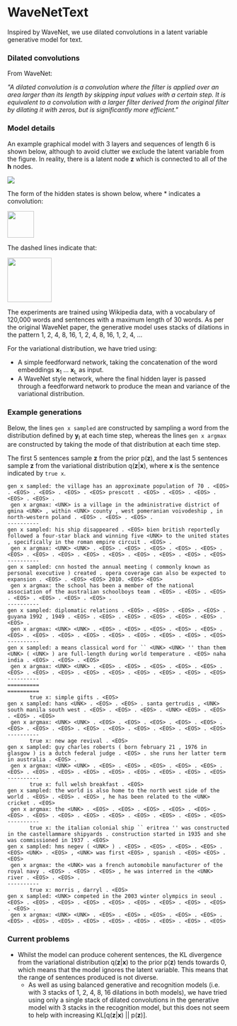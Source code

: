 # WaveNetText

Inspired by WaveNet, we use dilated convolutions in a latent variable generative model for text. 

### Dilated convolutions

From WaveNet: 

*"A dilated convolution is a convolution where the filter is applied over an area larger than its length by skipping input values with a certain step. It is equivalent to a convolution with a larger filter derived from the original filter by dilating it with zeros, but is significantly more efficient."*

### Model details

An example graphical model with 3 layers and sequences of length 6 is shown below, although to avoid clutter we exclude the latent variable from the figure. In reality, there is a latent node **z** which is connected to all of the **h** nodes.

<img src="_paper/figures/graphical_model.png">

The form of the hidden states is shown below, where * indicates a convolution:

<img src="_paper/figures/hid_state.png" height="60">

The dashed lines indicate that:

<img src="_paper/figures/prob_obs.png" height="100">

The experiments are trained using Wikipedia data, with a vocabulary of 120,000 words and sentences with a maximum length of 30 words. As per the original WaveNet paper, the generative model uses stacks of dilations in the pattern 1, 2, 4, 8, 16, 1, 2, 4, 8, 16, 1, 2, 4, ...

For the variational distribution, we have tried using:

* A simple feedforward network, taking the concatenation of the word embeddings **x**<sub>1</sub> ... **x**<sub>L</sub> as input.
* A WaveNet style network, where the final hidden layer is passed through a feedforward network to produce the mean and variance of the variational distribution.

### Example generations

Below, the lines `gen x sampled` are constructed by sampling a word from the distribution defined by **y**<sub>l</sub> at each time step, whereas the lines `gen x argmax` are constructed by taking the mode of that distribution at each time step.

The first 5 sentences sample **z** from the prior p(**z**), and the last 5 sentences sample **z** from the variational distribution q(**z**|**x**), where **x** is the sentence indicated by `true x`.

```
gen x sampled: the village has an approximate population of 70 . <EOS> . <EOS> . <EOS> . <EOS> . <EOS> prescott . <EOS> . <EOS> . <EOS> . <EOS> . <EOS> .
 gen x argmax: <UNK> is a village in the administrative district of gmina <UNK> , within <UNK> county , west pomeranian voivodeship , in north-western poland . <EOS> . <EOS> . <EOS> .
----------
gen x sampled: his ship disappeared . <EOS> bien british reportedly followed a four-star black and winning five <UNK> to the united states , specifically in the roman empire circuit . <EOS> .
 gen x argmax: <UNK> <UNK> . <EOS> . <EOS> . <EOS> . <EOS> . <EOS> . <EOS> . <EOS> . <EOS> . <EOS> . <EOS> . <EOS> . <EOS> . <EOS> . <EOS>
----------
gen x sampled: cnn hosted the annual meeting ( commonly known as personal executive ) created . opera coverage can also be expected to expansion . <EOS> . <EOS> <EOS> 2010. <EOS> <EOS>
 gen x argmax: the school has been a member of the national association of the australian schoolboys team . <EOS> . <EOS> . <EOS> . <EOS> . <EOS> . <EOS> . <EOS> .
----------
gen x sampled: diplomatic relations . <EOS> . <EOS> . <EOS> . <EOS> . guyana 1992 , 1949 . <EOS> . <EOS> . <EOS> . <EOS> . <EOS> . <EOS> . <EOS> .
 gen x argmax: <UNK> <UNK> . <EOS> . <EOS> . <EOS> . <EOS> . <EOS> . <EOS> . <EOS> . <EOS> . <EOS> . <EOS> . <EOS> . <EOS> . <EOS> . <EOS>
----------
gen x sampled: a means classical word for `` <UNK> <UNK> '' than them <UNK> ( <UNK> ) are full-length during world temperature . <EOS> naha india . <EOS> . <EOS> . <EOS>
 gen x argmax: <UNK> <UNK> . <EOS> . <EOS> . <EOS> . <EOS> . <EOS> . <EOS> . <EOS> . <EOS> . <EOS> . <EOS> . <EOS> . <EOS> . <EOS> . <EOS>
----------
==========
==========
       true x: simple gifts . <EOS>
gen x sampled: hans <UNK> . <EOS> . <EOS> . santa gertrudis , <UNK> south manila south west . <EOS> . <EOS> . <EOS> . <UNK> <EOS> . <EOS> . <EOS> . <EOS>
 gen x argmax: <UNK> <UNK> . <EOS> . <EOS> . <EOS> . <EOS> . <EOS> . <EOS> . <EOS> . <EOS> . <EOS> . <EOS> . <EOS> . <EOS> . <EOS> . <EOS>
----------
       true x: new age revival . <EOS>
gen x sampled: guy charles roberts ( born february 21 , 1976 in glasgow ) is a dutch federal judge . <EOS> . she runs her latter term in australia . <EOS> .
 gen x argmax: <UNK> <UNK> . <EOS> . <EOS> . <EOS> . <EOS> . <EOS> . <EOS> . <EOS> . <EOS> . <EOS> . <EOS> . <EOS> . <EOS> . <EOS> . <EOS>
----------
       true x: full welsh breakfast . <EOS>
gen x sampled: the world is also home to the north west side of the world . <EOS> . <EOS> . <EOS> , he has been related to the <UNK> cricket . <EOS>
 gen x argmax: the <UNK> . <EOS> . <EOS> . <EOS> . <EOS> . <EOS> . <EOS> . <EOS> . <EOS> . <EOS> . <EOS> . <EOS> . <EOS> . <EOS> . <EOS>
----------
       true x: the italian colonial ship `` eritrea '' was constructed in the castellammare shipyards . construction started in 1935 and she was commissioned in 1937 . <EOS>
gen x sampled: hms negev ( <UNK> ) . <EOS> . <EOS> . <EOS> . <EOS> . <EOS> <UNK> . <EOS> , <UNK> was first <EOS> , spanish . <EOS> <EOS> . <EOS>
 gen x argmax: the <UNK> was a french automobile manufacturer of the royal navy . <EOS> . <EOS> . <EOS> , he was interred in the <UNK> river . <EOS> . <EOS> .
----------
       true x: morris , darryl . <EOS>
gen x sampled: <UNK> competed in the 2003 winter olympics in seoul . <EOS> . <EOS> . <EOS> . <EOS> . <EOS> . <EOS> . <EOS> . <EOS> . <EOS> . <EOS> .
 gen x argmax: <UNK> <UNK> . <EOS> . <EOS> . <EOS> . <EOS> . <EOS> . <EOS> . <EOS> . <EOS> . <EOS> . <EOS> . <EOS> . <EOS> . <EOS> . <EOS>
```

### Current problems

* Whilst the model can produce coherent sentences, the KL divergence from the variational distribution q(**z**|**x**) to the prior p(**z**) tends towards 0, which means that the model ignores the latent variable. This means that the range of sentences produced is not diverse.
  * As well as using balanced generative and recognition models (i.e. with 3 stacks of 1, 2, 4, 8, 16 dilations in both models), we have tried using only a single stack of dilated convolutions in the generative model with 3 stacks in the recognition model, but this does not seem to help with increasing KL[q(**z**|**x**) || p(**z**)].
